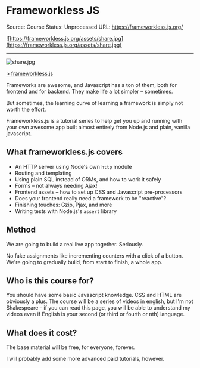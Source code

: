 # Frameworkless JS

Source: Course
Status: Unprocessed
URL: https://frameworkless.js.org/

![https://frameworkless.js.org/assets/share.jpg](https://frameworkless.js.org/assets/share.jpg)

---

![share.jpg](Frameworkless%20JS%2067c055d2e30a4435b09af2fca9ceee21/share.jpg)

 [> frameworkless.js](https://frameworkless.js.org/) 

Frameworks are awesome, and Javascript has a ton of them, both for frontend and for backend. They make life a lot simpler – sometimes.

But sometimes, the learning curve of learning a framework is simply not worth the effort.

Frameworkless.js is a tutorial series to help get you up and running with your own awesome app built almost entirely from Node.js and plain, vanilla javascript.

## What frameworkless.js covers

- An HTTP server using Node's own `http` module
- Routing and templating
- Using plain SQL instead of ORMs, and how to work it safely
- Forms – not always needing Ajax!
- Frontend assets – how to set up CSS and Javascript pre-processors
- Does your frontend really need a framework to be "reactive"?
- Finishing touches: Gzip, Pjax, and more
- Writing tests with Node.js's `assert` library

## Method

We are going to build a real live app together. Seriously.

No fake assignments like incrementing counters with a click of a button. We're going to gradually build, from start to finish, a whole app.

## Who is this course for?

You should have some basic Javascript knowledge. CSS and HTML are obviously a plus. The course will be a series of videos in english, but I'm not Shakespeare – if you can read this page, you will be able to understand my videos even if English is your second (or third or fourth or nth) language.

## What does it cost?

The base material will be free, for everyone, forever.

I will probably add some more advanced paid tutorials, however.